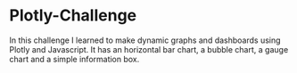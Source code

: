 # Plotly-Challenge

In this challenge I learned to make dynamic graphs and dashboards using Plotly and Javascript. It has an horizontal bar chart, a bubble chart, a gauge chart and a simple information box.
